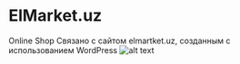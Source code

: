 # ElMarket.uz
Online Shop
Связано с сайтом elmartket.uz, созданным с использованием WordPress
![alt text](https://lh3.googleusercontent.com/7ZcpPAHqLGpnhvDr1fkiIdiLbs-p11buzXpO3wjphe07-qHO1EU7COtrtoNadfERyi0=w1366-h672-rw)
